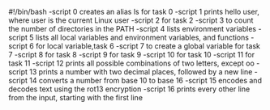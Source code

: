 #!/bin/bash
-script 0 creates an alias ls for task 0
-script 1 prints hello user, where user is the current Linux user
-script 2 for task 2
-script 3 to count the number of directories in the PATH
-script 4 lists environment variables
-script 5 lists all local variables and environment variables, and functions
-script 6 for local variable,task 6
-script 7 to create a global variable for task 7
-script 8 for task 8 
-script 9 for task 9
-script 10 for task 10
-script 11 for task 11
-script 12 prints all possible combinations of two letters, except oo
-script 13 prints a number with two decimal places, followed by a new line
-script 14 converts a number from base 10 to base 16
-script 15 encodes and decodes text using the rot13 encryption
-script 16 prints every other line from the input, starting with the first line       
